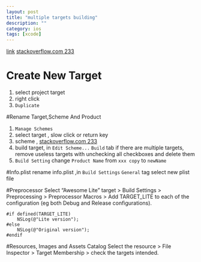 ```yaml
---
layout: post
title: "multiple targets building"
description: ""
category: ios
tags: [xcode]
---
```

[link](http://samwize.com/2014/05/22/create-multiple-targets-slash-apps-for-1-xcode-project/)
[stackoverflow.com 233](http://stackoverflow.com/questions/5346767/is-there-a-way-to-rename-an-xcode-4-scheme) 


# Create New Target
1. select project target 
2. right click 
3. `Duplicate`

#Rename Target,Scheme And Product
1. `Manage Schemes`
1. select target , slow click or return key
2. scheme , [stackoverflow.com 233](http://stackoverflow.com/questions/5346767/is-there-a-way-to-rename-an-xcode-4-scheme) 
3. build target, in `Edit Scheme...` `Build` tab if there are multiple targets, remove useless targets with unchecking all checkboxes and delete them
4. `Build Setting` change `Product Name` from `xxx copy` to `newName`

#Info.plist
rename info.plist ,in `Build Settings` `General` tag select new plist file

#Preprocessor
Select “Awesome Lite” target > Build Settings > Preprocessing > Preprocessor Macros > Add TARGET_LITE to each of the configuration (eg both Debug and Release configurations).


```objc
#if defined(TARGET_LITE)
    NSLog(@"Lite version");
#else
    NSLog(@"Original version");
#endif
```

#Resources, Images and Assets Catalog
Select the resource > File Inspector > Target Membership > check the targets intended.